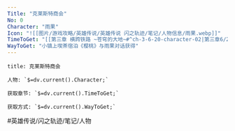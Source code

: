 ```yaml
---
Title: "克莱斯特商会"
No: 0
Character: "雨果"
Icon: "![[图片/游戏攻略/英雄传说/英雄传说 闪之轨迹/笔记/人物信息/雨果.webp]]"
TimeToGet: "[[第三章 横跨铁路 ~苍穹的大地~#^ch-3-6-20-character-02|第三章6/20晚]]"
WayToGet: "小镇上喫茶宿泊《樱桃》与雨果对话获得"
---
```

```ad-note
title: 克莱斯特商会

人物: `$=dv.current().Character;`

获取章节: `$=dv.current().TimeToGet;`

获取方式: `$=dv.current().WayToGet;`

```

#英雄传说/闪之轨迹/笔记/人物